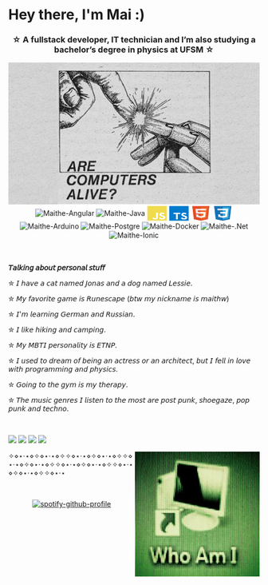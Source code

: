 <h1> Hey there, I'm Mai :) </h1>
<h3 align="center"> ☆ A fullstack developer, IT technician and I’m also studying a bachelor’s degree in physics at UFSM ☆ </h3>
 
</p align="center">
<img src="hello.jpg" />
 

<div align= "center"> 
  <img align="center" alt="Maithe-Angular" height="30" width="40" src="https://cdn.jsdelivr.net/gh/devicons/devicon/icons/angularjs/angularjs-original.svg">
  <img align="center" alt="Maithe-Java" height="30" width="40" src="https://cdn.jsdelivr.net/gh/devicons/devicon/icons/java/java-original.svg"> 
  <img align="center" alt="Maithe-ts" height="30" width="40" src="https://raw.githubusercontent.com/devicons/devicon/master/icons/javascript/javascript-plain.svg">
  <img align="center" alt="Maithe-Ts" height="30" width="40" src="https://raw.githubusercontent.com/devicons/devicon/master/icons/typescript/typescript-plain.svg">
  <img align="center" alt="Maithe-HTML" height="30" width="40" src="https://raw.githubusercontent.com/devicons/devicon/master/icons/html5/html5-original.svg">
  <img align="center" alt="Maithe-CSS" height="30" width="40" src="https://raw.githubusercontent.com/devicons/devicon/master/icons/css3/css3-original.svg">
  <img align="center" alt="Maithe-Arduino" height="30" width="40" src="https://cdn.jsdelivr.net/gh/devicons/devicon/icons/arduino/arduino-original.svg">
  <img align="center" alt="Maithe-Postgre" height="30" width="40" src="https://cdn.jsdelivr.net/gh/devicons/devicon/icons/python/python-original.svg">
  <img align="center" alt="Maithe-Docker" height="30" width="40" src="https://cdn.jsdelivr.net/gh/devicons/devicon/icons/docker/docker-original.svg">
  <img align="center" alt="Maithe-.Net" height="30" width="40" src="https://cdn.jsdelivr.net/gh/devicons/devicon/icons/dotnetcore/dotnetcore-original.svg">
  <img align="center" alt="Maithe-Ionic" height="30" width="40" src="https://cdn.jsdelivr.net/gh/devicons/devicon/icons/ionic/ionic-original.svg">
</div>
 
 <br />
<br />

**𝘛𝘢𝘭𝘬𝘪𝘯𝘨 𝘢𝘣𝘰𝘶𝘵 𝘱𝘦𝘳𝘴𝘰𝘯𝘢𝘭 𝘴𝘵𝘶𝘧𝘧**

✮ 𝘐 𝘩𝘢𝘷𝘦 𝘢 𝘤𝘢𝘵 𝘯𝘢𝘮𝘦𝘥 𝘑𝘰𝘯𝘢𝘴 𝘢𝘯𝘥 𝘢 𝘥𝘰𝘨 𝘯𝘢𝘮𝘦𝘥 𝘓𝘦𝘴𝘴𝘪𝘦.

✮ 𝘔𝘺 𝘧𝘢𝘷𝘰𝘳𝘪𝘵𝘦 𝘨𝘢𝘮𝘦 𝘪𝘴 𝘙𝘶𝘯𝘦𝘴𝘤𝘢𝘱𝘦 (𝘣𝘵𝘸 𝘮𝘺 𝘯𝘪𝘤𝘬𝘯𝘢𝘮𝘦 𝘪𝘴 𝘮𝘢𝘪𝘵𝘩𝘸)

✮ 𝘐'𝘮 𝘭𝘦𝘢𝘳𝘯𝘪𝘯𝘨 𝘎𝘦𝘳𝘮𝘢𝘯 𝘢𝘯𝘥 𝘙𝘶𝘴𝘴𝘪𝘢𝘯.

✮ 𝘐 𝘭𝘪𝘬𝘦 𝘩𝘪𝘬𝘪𝘯𝘨 𝘢𝘯𝘥 𝘤𝘢𝘮𝘱𝘪𝘯𝘨. 

✮ 𝘔𝘺 𝘔𝘉𝘛𝘐 𝘱𝘦𝘳𝘴𝘰𝘯𝘢𝘭𝘪𝘵𝘺 𝘪𝘴 𝘌𝘛𝘕𝘗.

✮ 𝘐 𝘶𝘴𝘦𝘥 𝘵𝘰 𝘥𝘳𝘦𝘢𝘮 𝘰𝘧 𝘣𝘦𝘪𝘯𝘨 𝘢𝘯 𝘢𝘤𝘵𝘳𝘦𝘴𝘴 𝘰𝘳 𝘢𝘯 𝘢𝘳𝘤𝘩𝘪𝘵𝘦𝘤𝘵, 𝘣𝘶𝘵 𝘐 
𝘧𝘦𝘭𝘭 𝘪𝘯 𝘭𝘰𝘷𝘦 𝘸𝘪𝘵𝘩 𝘱𝘳𝘰𝘨𝘳𝘢𝘮𝘮𝘪𝘯𝘨 𝘢𝘯𝘥 𝘱𝘩𝘺𝘴𝘪𝘤𝘴.

✮ 𝘎𝘰𝘪𝘯𝘨 𝘵𝘰 𝘵𝘩𝘦 𝘨𝘺𝘮 𝘪𝘴 𝘮𝘺 𝘵𝘩𝘦𝘳𝘢𝘱𝘺. 

✮ 𝘛𝘩𝘦 𝘮𝘶𝘴𝘪𝘤 𝘨𝘦𝘯𝘳𝘦𝘴 𝘐 𝘭𝘪𝘴𝘵𝘦𝘯 𝘵𝘰 𝘵𝘩𝘦 𝘮𝘰𝘴𝘵 𝘢𝘳𝘦 𝘱𝘰𝘴𝘵 𝘱𝘶𝘯𝘬, 𝘴𝘩𝘰𝘦𝘨𝘢𝘻𝘦, 𝘱𝘰𝘱 𝘱𝘶𝘯𝘬 𝘢𝘯𝘥 𝘵𝘦𝘤𝘩𝘯𝘰.

   <br>

<a href="https://instagram.com/maithesf" target="_blank"><img src="https://img.shields.io/badge/-Instagram-%23E4405F?style=for-the-badge&logo=instagram&logoColor=white" target="_blank"></a>
<a href="https://www.twitch.tv/maithw" target="_blank"><img src="https://img.shields.io/badge/Twitch-9146FF?style=for-the-badge&logo=twitch&logoColor=white" target="_blank"></a>
<a href = "mailto:maitheferrao@gmail.com"><img src="https://img.shields.io/badge/Gmail-D14836?style=for-the-badge&logo=gmail&logoColor=white" target="_blank"></a>
<a href="https://www.linkedin.com/in/maithesf" target="_blank"><img src="https://img.shields.io/badge/-LinkedIn-%230077B5?style=for-the-badge&logo=linkedin&logoColor=white" target="_blank"></a>   



<img align="right" alt="jpg" width="250px" src="WhoAmI.jpg" />


✧⋄⋆⋅⋆⋄✧⋄⋆⋅⋆⋄✧✧⋄⋆⋅⋆⋄✧⋄⋆⋅⋆⋄✧✧⋄⋆⋅⋆⋄✧⋄⋆⋅⋆⋄✧✧⋄⋆⋅⋆⋄✧⋄⋆⋅⋆⋄✧✧⋄⋆⋅⋆⋄✧⋄⋆⋅⋆⋄✧✧⋄⋆⋅⋆

   <br>
   
 <div align= "center"> 
 
[![spotify-github-profile](https://spotify-github-profile.vercel.app/api/view?uid=maisaldanha&cover_image=false&theme=default)](https://spotify-github-profile.vercel.app/api/view?uid=maisaldanha&redirect=true)
 </div>
 

